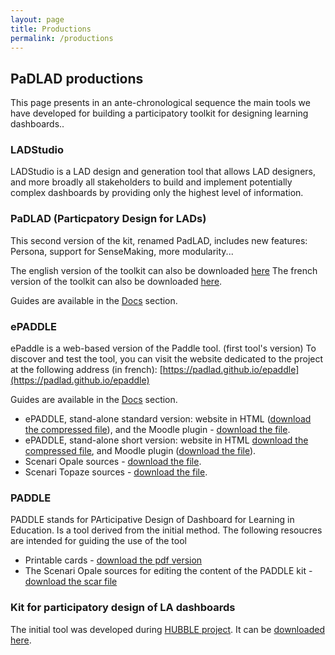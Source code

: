 ```yaml
---
layout: page
title: Productions
permalink: /productions
---
```

## PaDLAD productions
This page presents in an ante-chronological sequence the main tools we have developed for building a participatory toolkit for designing learning dashboards..
### LADStudio
LADStudio is a LAD design and generation tool that allows LAD designers, and more broadly all stakeholders to build and implement potentially complex dashboards by providing only the highest level of information.

### PaDLAD (Particpatory Design for LADs)
This second version of the kit, renamed PadLAD, includes new features: Persona, support for SenseMaking, more modularity...

The english version of the toolkit can also be downloaded [here](/assets/PadLAD/PADLAD_KIT_en.pdf)
The french version of the toolkit can also be downloaded [here](/assets/PadLAD/PADLAD_KIT_fr.pdf).

Guides are available in the [Docs](/docs/) section.

### ePADDLE
ePaddle is a web-based version of the Paddle tool. (first tool's version)
To discover and test the tool, you can visit the website dedicated to the project at the following address (in french):
[https://padlad.github.io/epaddle](https://padlad.github.io/epaddle)

Guides are available in the [Docs](/docs/) section.

- ePADDLE, stand-alone standard version:  website in HTML ([download the compressed file](/assets/ePADDLE_Numerique/ePADDLE_gen_mirageW.zip)), and  the Moodle plugin - [download the file](/assets/ePADDLE_Numerique/ePADDLE_ExportMoodle_gen_mirageSMoodle.zip).
- ePADDLE, stand-alone short version: website in HTML [download the compressed file](/assets/ePADDLE_Numerique/ePADDLE_court_gen_mirageW.zip), and Moodle plugin ([download the file](/assets/ePADDLE_Numerique/ePADDLE_court_ExportMoodle_gen_mirageSMoodle.zip)).
- Scenari Opale sources - [download the file](/assets/ePADDLE_Numerique/ePADDLE_Numerique_Opale.scar).
- Scenari Topaze sources - [download the file](/assets/ePADDLE_Numerique/ePADDLE_Topaze_2021-4-9.scar).

### PADDLE
PADDLE stands for PArticipative Design of Dashboard for Learning in Education. Is a tool derived from the initial method. The following resoucres are intended for guiding the use of the tool
- Printable cards  - [download the pdf version](/assets/PADDLE_Print/Paddle_AllCards_Janvier2020.pdf)
- The Scenari Opale sources for editing the content of the PADDLE kit - [download the scar file](/assets/PADDLE_Print/PADDLE_Print_SourcesOpale.scar)


### Kit for participatory design of LA dashboards
The initial tool was developed during [HUBBLE project](http://hubblelearn.imag.fr/?lang=fr). It can be [downloaded here](/assets/KitConceptionTB.zip).  
